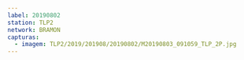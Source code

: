 ```yaml
---
label: 20190802
station: TLP2
network: BRAMON
capturas:
  - imagem: TLP2/2019/201908/20190802/M20190803_091059_TLP_2P.jpg
---
```

